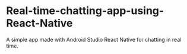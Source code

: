 # Real-time-chatting-app-using-React-Native
A simple app made with Android Studio React Native for chatting in real time.
